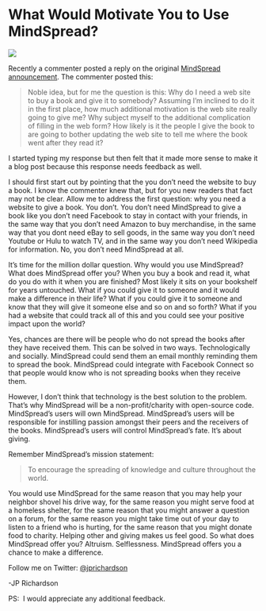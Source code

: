 <!--
id: 915916816
link: http://techneur.com/post/915916816/what-would-motivate-you-to-use-mindspread
slug: what-would-motivate-you-to-use-mindspread
date: Fri Aug 06 2010 23:13:00 GMT-0500 (CDT)
publish: 2010-08-06
tags: mindspread
-->


What Would Motivate You to Use MindSpread?
==========================================

![](http://media.tumblr.com/tumblr_l6rkve1NLA1qzbc4f.jpg)

Recently a commenter posted a reply on the original [MindSpread
announcement](http://techneur.com/post/635311152/announcing-mindspread).
The commenter posted this:

> Noble idea, but for me the question is this: Why do I need a web site
> to buy a book and give it to somebody? Assuming I’m inclined to do it
> in the first place, how much additional motivation is the web site
> really going to give me? Why subject myself to the additional
> complication of filling in the web form? How likely is it the people I
> give the book to are going to bother updating the web site to tell me
> where the book went after they read it?

I started typing my response but then felt that it made more sense to
make it a blog post because this response needs feedback as well.

I should first start out by pointing that the you don’t need the website
to buy a book. I know the commenter knew that, but for you new readers
that fact may not be clear. Allow me to address the first question: why
you need a website to give a book. You don’t. You don’t need MindSpread
to give a book like you don’t need Facebook to stay in contact with your
friends, in the same way that you don’t need Amazon to buy merchandise,
in the same way that you dont need eBay to sell goods, in the same way
you don’t need Youtube or Hulu to watch TV, and in the same way you
don’t need Wikipedia for information. No, you don’t need MindSpread at
all.

It’s time for the million dollar question. Why would you use MindSpread?
What does MindSpread offer you? When you buy a book and read it, what do
you do with it when you are finished? Most likely it sits on your
bookshelf for years untouched. What if you could give it to someone and
it would make a difference in their life? What if you could give it to
someone and know that they will give it someone else and so on and so
forth? What if you had a website that could track all of this and you
could see your positive impact upon the world?

Yes, chances are there will be people who do not spread the books after
they have received them. This can be solved in two ways. Technologically
and socially. MindSpread could send them an email monthly reminding them
to spread the book. MindSpread could integrate with Facebook Connect so
that people would know who is not spreading books when they receive
them.

However, I don’t think that technology is the best solution to the
problem. That’s why MindSpread will be a non-profit/charity with
open-source code. MindSpread’s users will own MindSpread. MindSpread’s
users will be responsible for instilling passion amongst their peers and
the receivers of the books. MindSpread’s users will control MindSpread’s
fate. It’s about giving.

Remember MindSpread’s mission statement:

> To encourage the spreading of knowledge and culture throughout the
> world.

You would use MindSpread for the same reason that you may help your
neighbor shovel his drive way, for the same reason you might serve food
at a homeless shelter, for the same reason that you might answer a
question on a forum, for the same reason you might take time out of your
day to listen to a friend who is hurting, for the same reason that you
might donate food to charity. Helping other and giving makes us feel
good. So what does MindSpread offer you? Altruism.
Selflessness. MindSpread offers you a chance to make a difference.

Follow me on Twitter: [@jprichardson](http://twitter.com/jprichardson)

-JP Richardson

PS:  I would appreciate any additional feedback.

